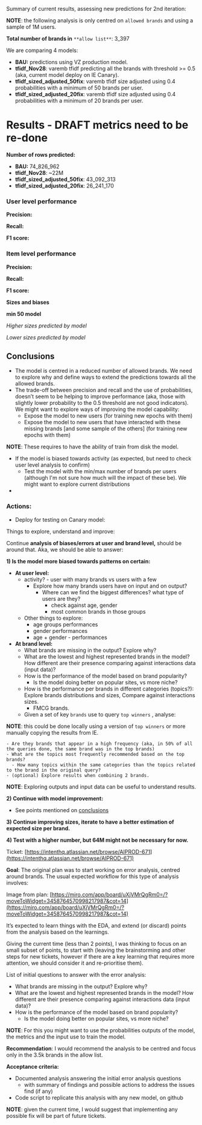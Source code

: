 Summary of current results, assessing new predictions for 2nd iteration:

**NOTE**: the following analysis is only centred on `allowed brands` and using a sample of 1M users.

**Total number of brands in** `**allow list**`: 3_397

We are comparing 4 models:

- **BAU:** predictions using VZ production model.
- **tfidf_Nov28**: varemb tfidf predicting all the brands with threshold >= 0.5 (aka, current model deploy on IE Canary).
- **tfidf_sized_adjusted_50fix**: varemb tfidf size adjusted using 0.4 probabilities with a minimum of 50 brands per user.
- **tfidf_sized_adjusted_20fix**: varemb tfidf size adjusted using 0.4 probabilities with a minimum of 20 brands per user.

# Results - DRAFT metrics need to be re-done

**Number of rows predicted:**

- **BAU:** 74_826_962
- **tfidf_Nov28**: ~22M
- **tfidf_sized_adjusted_50fix**: 43_092_313
- **tfidf_sized_adjusted_20fix**: 26_241_170



### User level performance

**Precision:**



**Recall:**



**F1 score:**



### **Item** level performance

**Precision:**



**Recall:**



**F1 score:**





**Sizes and biases**

**min 50 model**

*Higher sizes predicted by model*



*Lower sizes predicted by model*



## Conclusions

- The model is centred in a reduced number of allowed brands. We need to explore why and define ways to extend the predictions towards all the allowed brands.
- The trade-off between precision and recall and the use of probabilities, doesn’t seem to be helping to improve performance (aka, those with slightly lower probability to the 0.5 threshold are not good indicators). We might want to explore ways of improving the model capability:
  - Expose the model to new users (for training new epochs with them)
  - Expose the model to new users that have interacted with these missing brands [and some sample of the others] (for training new epochs with them)

**NOTE**: These requires to have the ability of train from disk the model.

- If the model is biased towards activity (as expected, but need to check user level analysis to confirm)
  - Test the model with the min/max number of brands per users (although I'm not sure how much will the impact of these be). We might want to explore current distributions
- 



### Actions:

- Deploy for testing on Canary model: 



Things to explore, understand and improve:



Continue **analysis of biases/errors at user and brand level,** should be around that. Aka, we should be able to answer:

**1) Is the model more biased towards patterns on certain:**

- **At user level:**
  - activity? - user with many brands vs users with a few
    - Explore how many brands users have on input and on output?
      - Where can we find the biggest differences? what type of users are they?
        - check against age, gender
        - most common brands in those groups
  - Other things to explore:
    - age groups performances
    - gender performances
    - age + gender - performances
- **At brand level:**
  - What brands are missing in the output? Explore why?
  - What are the lowest and highest represented brands in the model? How different are their presence comparing against interactions data (input data)?
  - How is the performance of the model based on brand popularity?
    - Is the model doing better on popular sites, vs more niche?
  - How is the performance per brands in different categories (topics?): Explore brands distributions and sizes, Compare against interactions sizes.
    - FMCG brands.
  - Given a set of key `brands` use to query `top winners` , analyse:

**NOTE**: this could be done locally using a version of `top winners` or more manually copying the results from IE.

    - Are they brands that appear in a high frequency (aka, in 50% of all the queries done, the same brand was in the top brands)
    - What are the topics most frequently recommended based on the top brands?
      - How many topics within the same categories than the topics related to the brand in the original query?
    - (optional) Explore results when combining 2 brands.



**NOTE**: Exploring outputs and input data can be useful to understand results.

**2) Continue with model improvement:**

- See points mentioned on [conclusions](https://coda.io/d/_dK5h4iVEEUo/_suJsx#_luNGT)

**3) Continue improving sizes, iterate to have a better estimation of expected size per brand.**

**4) Test with a higher number, but 64M might not be necessary for now.**











Ticket: [https://intenthq.atlassian.net/browse/AIPROD-671](https://intenthq.atlassian.net/browse/AIPROD-671)

**Goal**: The original plan was to start working on error analysis, centred around brands. The usual expected workflow for this type of analysis involves:



Image from plan: [https://miro.com/app/board/uXjVMrQgRm0=/?moveToWidget=3458764570998217987&cot=14](https://miro.com/app/board/uXjVMrQgRm0=/?moveToWidget=3458764570998217987&cot=14)

It’s expected to learn things with the EDA, and extend (or discard) points from the analysis based on the learnings.

Giving the current time (less than 2 points), I was thinking to focus on an small subset of points, to start with (leaving the brainstorming and other steps for new tickets, however if there are a key learning that requires more attention, we should consider it and re-prioritise them). 

List of initial questions to answer with the error analysis:

  - What brands are missing in the output? Explore why?
  - What are the lowest and highest represented brands in the model? How different are their presence comparing against interactions data (input data)?
  - How is the performance of the model based on brand popularity?
    - Is the model doing better on popular sites, vs more niche?



**NOTE**: For this you might want to use the probabilities outputs of the model, the metrics and the input use to train the model.

**Recommendation**: I would recommend the analysis to be centred and focus only in the 3.5k brands in the allow list.

**Acceptance criteria:**

- Documented analysis answering the initial error analysis questions
  - with summary of findings and possible actions to address the issues find (if any)
- Code script to replicate this analysis with any new model, on github

**NOTE**: given the current time, I would suggest that implementing any possible fix will be part of future tickets.